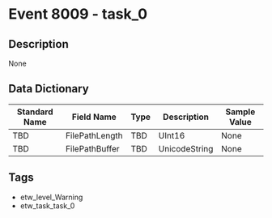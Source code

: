 # Event 8009 - task_0

## Description
None

## Data Dictionary
|Standard Name|Field Name|Type|Description|Sample Value|
|---|---|---|---|---|
|TBD|FilePathLength|TBD|UInt16|None|None|
|TBD|FilePathBuffer|TBD|UnicodeString|None|None|

## Tags
* etw_level_Warning
* etw_task_task_0
